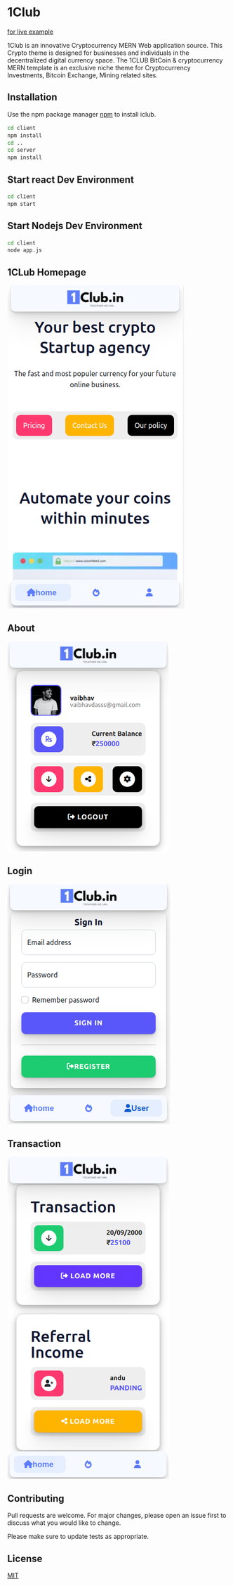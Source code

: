 # 1Club 
[for live example](https://1club.in)

1Club is an innovative Cryptocurrency MERN Web application source. This Crypto theme is designed for businesses and individuals in the decentralized digital currency space. The 1CLUB BitCoin & cryptocurrency MERN template is an exclusive niche theme for Cryptocurrency Investments, Bitcoin Exchange, Mining related sites.

## Installation

Use the npm package manager [npm](https://docs.npmjs.com/downloading-and-installing-node-js-and-npm) to install iclub.

```bash
cd client
npm install
cd ..
cd server 
npm install
```

## Start react Dev Environment

```bash
cd client 
npm start
```
## Start Nodejs Dev Environment 

```bash
cd client 
node app.js
```
## 1CLub Homepage
![alt text](./2.png)


## About
![alt text](./3.png)


## Login
![alt text](./5.png)


## Transaction
![alt text](./4.png)


## Contributing
Pull requests are welcome. For major changes, please open an issue first to discuss what you would like to change.

Please make sure to update tests as appropriate.

## License
[MIT](https://choosealicense.com/licenses/mit/)
